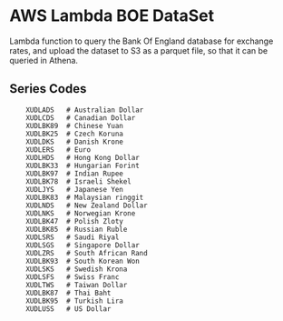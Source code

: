 # AWS Lambda BOE DataSet
Lambda function to query the Bank Of England database for exchange rates,
and upload the dataset to S3 as a parquet file, so that it can be queried in Athena.

## Series Codes
```
    XUDLADS   # Australian Dollar
    XUDLCDS   # Canadian Dollar
    XUDLBK89  # Chinese Yuan
    XUDLBK25  # Czech Koruna
    XUDLDKS   # Danish Krone
    XUDLERS   # Euro
    XUDLHDS   # Hong Kong Dollar
    XUDLBK33  # Hungarian Forint
    XUDLBK97  # Indian Rupee
    XUDLBK78  # Israeli Shekel
    XUDLJYS   # Japanese Yen
    XUDLBK83  # Malaysian ringgit
    XUDLNDS   # New Zealand Dollar
    XUDLNKS   # Norwegian Krone
    XUDLBK47  # Polish Zloty
    XUDLBK85  # Russian Ruble
    XUDLSRS   # Saudi Riyal
    XUDLSGS   # Singapore Dollar
    XUDLZRS   # South African Rand
    XUDLBK93  # South Korean Won
    XUDLSKS   # Swedish Krona
    XUDLSFS   # Swiss Franc
    XUDLTWS   # Taiwan Dollar
    XUDLBK87  # Thai Baht
    XUDLBK95  # Turkish Lira
    XUDLUSS   # US Dollar
```